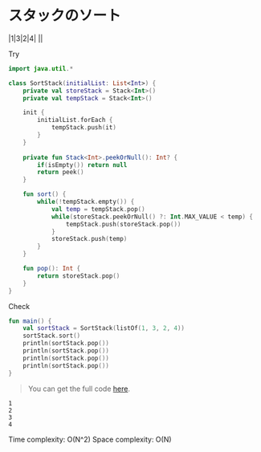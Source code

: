 # スタックのソート

<!--- TEST_NAME SortedStackTest -->

|1|3|2|4| ||

Try

```kotlin
import java.util.*

class SortStack(initialList: List<Int>) {
    private val storeStack = Stack<Int>()
    private val tempStack = Stack<Int>()

    init {
        initialList.forEach {
            tempStack.push(it)
        }
    }
    
    private fun Stack<Int>.peekOrNull(): Int? {
        if(isEmpty()) return null
        return peek()
    }

    fun sort() {
        while(!tempStack.empty()) {
            val temp = tempStack.pop()
            while(storeStack.peekOrNull() ?: Int.MAX_VALUE < temp) {
                tempStack.push(storeStack.pop())
            }
            storeStack.push(temp)
        }
    }

    fun pop(): Int {
        return storeStack.pop()
    }
}
```

Check

```kotlin
fun main() {
    val sortStack = SortStack(listOf(1, 3, 2, 4))
    sortStack.sort()
    println(sortStack.pop())
    println(sortStack.pop())
    println(sortStack.pop())
    println(sortStack.pop())
}
```

> You can get the full code [here](../src/test/kotlin/stackqueue/example-sortedstack-01.kt).

```text
1
2
3
4
```

Time complexity: O(N^2)
Space complexity: O(N)

<!--- TEST -->

